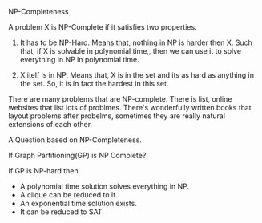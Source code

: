 NP-Completeness

A problem X is NP-Complete if it satisfies two properties.

1. It has to be NP-Hard. 
Means that, nothing in NP is harder then X. Such that, if X is solvable in polynomial time,, then we can use it to solve everything in NP in polynomial time.

2. X itelf is in NP.
Means that, X is in the set and its as hard as anything in the set. So, it is in fact the hardest in this set.

There are many problems that are NP-complete. There is list, online websites that list lots of problmes. There's wonderfully written books that layout problems after probelms, sometimes they are really natural extensions of each other.

A Question based on NP-Completeness.

If Graph Partitioning(GP) is NP Complete?

If GP is NP-hard then 
- A polynomial time solution solves everything in NP.
- A clique can be reduced to it.
- An exponential time solution exists.
- It can be reduced to SAT.
